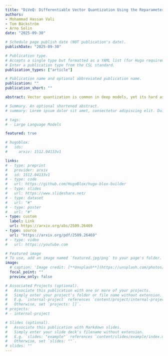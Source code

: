 ```yaml
---
title: "DiVeQ: Differentiable Vector Quantization Using the Reparameterization Trick"
authors:
- Mohammad Hassan Vali
- Tom Bäckström
- Arno Solin
date: "2025-09-30"

# Schedule page publish date (NOT publication's date).
publishDate: "2025-09-30"

# Publication type.
# Accepts a single type but formatted as a YAML list (for Hugo requirements).
# Enter a publication type from the CSL standard.
publication_types: ["article"]

# Publication name and optional abbreviated publication name.
publication: ""
publication_short: ""

abstract: Vector quantization is common in deep models, yet its hard assignments block gradients and hinder end-to-end training. We propose DiVeQ, which treats quantization as adding an error vector that mimics the quantization distortion, keeping the forward pass hard while letting gradients flow. We also present a space-filling variant (SF-DiVeQ) that assigns to a curve constructed by the lines connecting codewords, resulting in less quantization error and full codebook usage. Both methods train end-to-end without requiring auxiliary losses or temperature schedules. On VQ-VAE compression and VQGAN generation across various data sets, they improve reconstruction and sample quality over alternative quantization approaches.

# Summary. An optional shortened abstract.
# summary: Lorem ipsum dolor sit amet, consectetur adipiscing elit. Duis posuere tellus ac convallis placerat. Proin tincidunt magna sed ex sollicitudin condimentum.

# tags:
# - Large Language Models

featured: true

# hugoblox:
#   ids:
#     arxiv: 1512.04133v1

links:
# - type: preprint
#   provider: arxiv
#   id: 1512.04133v1
# - type: code
#   url: https://github.com/HugoBlox/hugo-blox-builder
# - type: slides
#   url: https://www.slideshare.net/
# - type: dataset
#   url: "#"
# - type: poster
#   url: "#"
- type: custom
  label: Link
  url: https://arxiv.org/abs/2509.26469
- type: source
  url: "https://arxiv.org/pdf/2509.26469"
# - type: video
#   url: https://youtube.com

# Featured image
# To use, add an image named `featured.jpg/png` to your page's folder. 
image:
  # caption: 'Image credit: [**Unsplash**](https://unsplash.com/photos/s9CC2SKySJM)'
  focal_point: ""
  preview_only: false

# Associated Projects (optional).
#   Associate this publication with one or more of your projects.
#   Simply enter your project's folder or file name without extension.
#   E.g. `internal-project` references `content/project/internal-project/index.md`.
#   Otherwise, set `projects: []`.
# projects:
# - internal-project

# Slides (optional).
#   Associate this publication with Markdown slides.
#   Simply enter your slide deck's filename without extension.
#   E.g. `slides: "example"` references `content/slides/example/index.md`.
#   Otherwise, set `slides: ""`.
# slides: ""
---
```


<!-- This work is driven by the results in my [previous paper](/publications/conference-paper/) on LLMs. -->

<!-- > [!NOTE]
> Create your slides in Markdown - click the *Slides* button to check out the example. -->

<!-- Add the publication's **full text** or **supplementary notes** here. You can use rich formatting such as including [code, math, and images](https://docs.hugoblox.com/content/writing-markdown-latex/). -->
